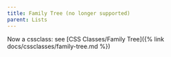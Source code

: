 ```yaml
---
title: Family Tree (no longer supported)
parent: Lists
---
```


Now a cssclass: see [CSS Classes/Family Tree]({% link docs/cssclasses/family-tree.md %})